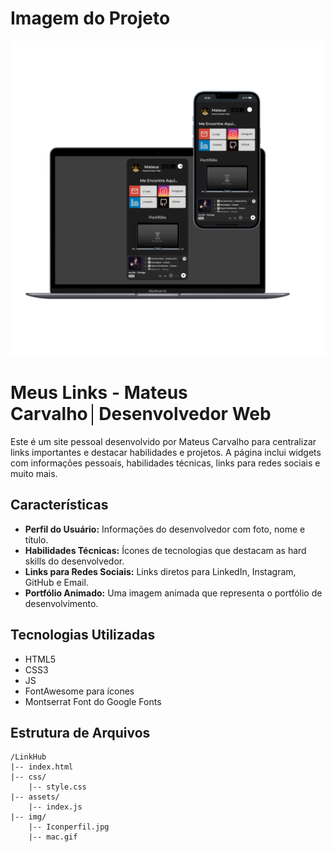 # Imagem do Projeto
![Imagem do Projeto](./img/prévia.png "Portifólio do Mateus")

# Meus Links - Mateus Carvalho│Desenvolvedor Web

Este é um site pessoal desenvolvido por Mateus Carvalho para centralizar links importantes e destacar habilidades e projetos. A página inclui widgets com informações pessoais, habilidades técnicas, links para redes sociais e muito mais.

## Características

- **Perfil do Usuário:** Informações do desenvolvedor com foto, nome e título.
- **Habilidades Técnicas:** Ícones de tecnologias que destacam as hard skills do desenvolvedor.
- **Links para Redes Sociais:** Links diretos para LinkedIn, Instagram, GitHub e Email.
- **Portfólio Animado:** Uma imagem animada que representa o portfólio de desenvolvimento.

## Tecnologias Utilizadas

- HTML5
- CSS3
- JS
- FontAwesome para ícones
- Montserrat Font do Google Fonts

## Estrutura de Arquivos

```plaintext
/LinkHub
|-- index.html
|-- css/
    |-- style.css
|-- assets/
    |-- index.js
|-- img/
    |-- Iconperfil.jpg
    |-- mac.gif
